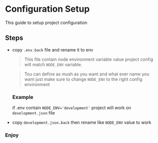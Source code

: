 # Configuration Setup

This guide to setup project configuration

## Steps

-   copy `.env.back` file and rename it to env

    > This file contain node environment variable value project config will match `NODE_ENV` variable.

    > Tou can define as mush as you want and what ever name you want just make sure to change `NODE_ENV` to the right config environment

    ### Example

    if .env contain `NODE_ENV='development'` project will work on `development.json` file

-   copy `development.json.back` then rename like `NODE_ENV` value to work

### Enjoy
